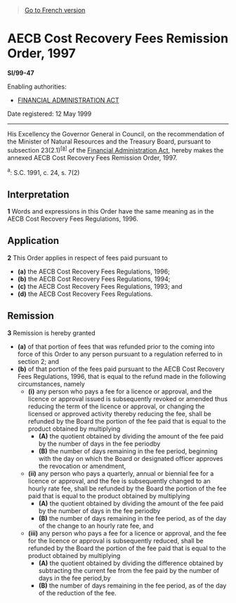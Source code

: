 > [Go to French version](/fr/Règlements/Textes%20réglementaires/99/47.md)

# AECB Cost Recovery Fees Remission Order, 1997

**SI/99-47**

Enabling authorities: 
- [FINANCIAL ADMINISTRATION ACT](/en/Acts/Revised%20Statutes%20of%20Canada/F/F-11.md)

Date registered: 12 May 1999

----------

His Excellency the Governor General in Council, on the recommendation of the Minister of Natural Resources and the Treasury Board, pursuant to subsection 23(2.1)<sup><a href='#fn_SI-99-47_e_hq_6446'>[a]</a></sup> of the [Financial Administration Act](/en/Acts/Revised%20Statutes%20of%20Canada/F/F-11.md), hereby makes the annexed AECB Cost Recovery Fees Remission Order, 1997.

<a name='fn_SI-99-47_e_hq_6446'><sup>a</sup></a>: S.C. 1991, c. 24, s. 7(2)<br />




## Interpretation


**1** Words and expressions in this Order have the same meaning as in the AECB Cost Recovery Fees Regulations, 1996.




## Application


**2** This Order applies in respect of fees paid pursuant to
- **(a)** the AECB Cost Recovery Fees Regulations, 1996;
- **(b)** the AECB Cost Recovery Fees Regulations, 1994;
- **(c)** the AECB Cost Recovery Fees Regulations, 1993; and
- **(d)** the AECB Cost Recovery Fees Regulations.




## Remission


**3** Remission is hereby granted
- **(a)** of that portion of fees that was refunded prior to the coming into force of this Order to any person pursuant to a regulation referred to in section 2; and
- **(b)** of that portion of the fees paid pursuant to the AECB Cost Recovery Fees Regulations, 1996, that is equal to the refund made in the following circumstances, namely
	- **(i)** any person who pays a fee for a licence or approval, and the licence or approval issued is subsequently revoked or amended thus reducing the term of the licence or approval, or changing the licensed or approved activity thereby reducing the fee, shall be refunded by the Board the portion of the fee paid that is equal to the product obtained by multiplying
		- **(A)** the quotient obtained by dividing the amount of the fee paid by the number of days in the fee periodby
		- **(B)** the number of days remaining in the fee period, beginning with the day on which the Board or designated officer approves the revocation or amendment,
	- **(ii)** any person who pays a quarterly, annual or biennial fee for a licence or approval, and the fee is subsequently changed to an hourly rate fee, shall be refunded by the Board the portion of the fee paid that is equal to the product obtained by multiplying
		- **(A)** the quotient obtained by dividing the amount of the fee paid by the number of days in the fee periodby
		- **(B)** the number of days remaining in the fee period, as of the day of the change to an hourly rate fee, and
	- **(iii)** any person who pays a fee for a licence or approval, and the fee for the licence or approval is subsequently reduced, shall be refunded by the Board the portion of the fee paid that is equal to the product obtained by multiplying
		- **(A)** the quotient obtained by dividing the difference obtained by subtracting the current fee from the fee paid by the number of days in the fee period,by
		- **(B)** the number of days remaining in the fee period, as of the day of the reduction of the fee.


